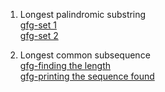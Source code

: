 1. Longest palindromic substring<br>
<a href="https://www.geeksforgeeks.org/longest-palindrome-substring-set-1/">gfg-set 1</a><br>
<a href="https://www.geeksforgeeks.org/longest-palindromic-substring-set-2/">gfg-set 2</a>

2. Longest common subsequence<br>
<a href="https://www.geeksforgeeks.org/longest-common-subsequence-dp-4/">gfg-finding the length</a><br>
<a href="https://www.geeksforgeeks.org/printing-longest-common-subsequence/">gfg-printing the sequence found</a>
